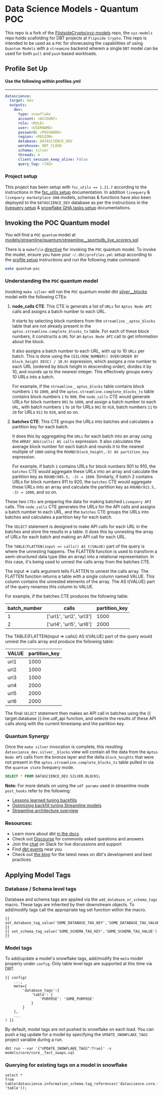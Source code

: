 # Data Science Models - Quantum POC

This repo is a fork of the [FlistsideCrypto/xyz-models](https://github.com/FlipsideCrypto/xyz-models) repo, the `xyz-models` repo holds scafolding for DBT projects at `Flipside Crypto`.  This repo is intended to be used as a `POC` for showcasing the capabilities of using `Quantum Models` with a `streamine` backend wherein a single `DBT` model can be used for both `pull` and `push` based workloads. 

## Profile Set Up

#### Use the following within profiles.yml 
----

```yml
datascience:
  target: dev
  outputs:
    dev:
      type: snowflake
      account: <ACCOUNT>
      role: <ROLE>
      user: <USERNAME>
      password: <PASSWORD>
      region: <REGION>
      database: DATASCIENCE_DEV
      warehouse: DBT_CLOUD
      schema: silver
      threads: 4
      client_session_keep_alive: False
      query_tag: <TAG>
```

### Project setup

This project has been setup with `fsc_utils == 1.21.7` according to the instructions in the [fsc_utils setup](https://github.com/FlipsideCrypto/fsc-utils?tab=readme-ov-file#adding-the-fsc_utils-dbt-package) documentation. In addition `livequery` & `livequery marketplace GHA` models, schemas & functions have also been deployed to the `DATASCIENCE_DEV` database as per the instructions in the [livequery setup](https://github.com/FlipsideCrypto/fsc-utils?tab=readme-ov-file#livequery-functions) & [snowflake GHA tasks setup](https://github.com/flipsideCrypto/fsc-utils?tab=readme-ov-file#snowflake-tasks-for-github-actions) documentations.

## Invoking the POC Quantum model

You will find a `POC` `quantum` model at [models/streamline/quantum/streamline__sportsdb_live_scorers.sql](/models/streamline/quantum/streamline__sportsdb_live_scorers.sql)  

There is a `makefile` [directive](./Makefile#L2) for invoking the `POC` quantum model. To invoke the model, ensure you have your `~/.dbt/profiles.yml` setup according to the [profile setup](#profile-setup) instructions and run the following make command: 

```sh
make quantum-poc
``` 

### Understanding the `POC` quantum model

Invoking `make silver` will run the `POC` quantum model dbt [silver__blocks](/models/streamline/quantum/poc/silver/silver__blocks.sql) model with the following CTEs:

1. **node_calls CTE**: This CTE is generats a list of `URLs` for `Aptos Node API` calls and assigns a batch number to each URL.

   It starts by selecting block numbers from the `streamline__aptos_blocks` table that are not already present in the `aptos.streamline.complete_blocks_tx` table. For each of these block numbers, it constructs a `URL` for an `Aptos Node API` call to get information about the block. 

   It also assigns a batch number to each URL, with up to 10 `URLs` per batch. This is done using the `CEIL(ROW_NUMBER() OVER(ORDER BY block_height DESC) / 10.0)` expression, which assigns a row number to each URL (ordered by block height in descending order), divides it by 10, and rounds up to the nearest integer. This effectively groups every 10 URLs into a batch.

   For example, if the `streamline__aptos_blocks` table contains block numbers `1` to `1000`, and the `aptos.streamline.complete_blocks_tx` table contains block numbers `1` to `900`, the `node_calls` CTE would generate URLs for block numbers `901` to `1000`, and assign a batch number to each `URL`, with batch numbers `1` to `10` for URLs `901` to `910`, batch numbers `11` to `20` for URLs `911` to `920`, and so on.

2. **batches CTE**: This CTE groups the URLs into batches and calculates a partition key for each batch.

   It does this by aggregating the `URLs` for each batch into an array using the `ARRAY_AGG(calls) AS calls` expression. It also calculates the average block number for each batch and rounds it to the nearest multiple of `1000` using the `ROUND(block_height,-3) AS partition_key` expression.

   For example, if batch `1` contains URLs for block numbers 901 to 910, the `batches` CTE would aggregate these URLs into an array and calculate the partition key as `ROUND(905.5, -3) = 1000`. Similarly, if batch 2 contains URLs for block numbers 911 to 920, the `batches` CTE would aggregate these URLs into an array and calculate the partition key as `ROUND(915.5, -3) = 1000`, and so on.

These two `CTEs` are preparing the data for making batched `Livequery API` calls. The `node_calls` CTE generates the URLs for the API calls and assigns a batch number to each URL, and the `batches` CTE groups the URLs into batches and calculates a partition key for each batch.

The `SELECT` statement is designed to make API calls for each URL in the batches and store the results in a table. It does this by unnesting the array of URLs for each batch and making an API call for each URL.

The `TABLE(FLATTEN(input => calls)) AS t(VALUE)` part of the query is where the unnesting happens. The FLATTEN function is used to transform a semi-structured data type (like an array) into a relational representation. In this case, it's being used to unnest the calls array from the batches CTE.

The input => calls argument tells FLATTEN to unnest the calls array. The FLATTEN function returns a table with a single column named VALUE. This column contains the unnested elements of the array. The AS t(VALUE) part of the query renames this column to VALUE.

For example, if the batches CTE produces the following table:

| batch_number | calls                  | partition_key |
|--------------|------------------------|---------------|
| 1            | ['url1', 'url2', 'url3'] | 1000        |
| 2            | ['url4', 'url5', 'url6'] | 2000        |

The TABLE(FLATTEN(input => calls)) AS t(VALUE) part of the query would unnest the calls array and produce the following table:

| VALUE | partition_key |
|-------|---------------|
| url1  | 1000          |
| url2  | 1000          |
| url3  | 1000          |
| url4  | 2000          |
| url5  | 2000          |
| url6  | 2000          |

The final `SELECT` statement then makes an API call in batches using the {{ target.database }}.live.udf_api function, and selects the results of these API calls along with the current timestamp and the partition key.

### Quantum Synergy

Once the `make silver` invocation is complete, this resulting `datascience_dev.silver__blocks` view will contain all the data from the `Aptos Node API` calls from the bronze layer and the delta `block_heights` that were not present in the `aptos.streamline.complete_blocks_tx` table pulled in via the `quantum state` livequery mode.

```sql
SELECT * FROM DATASCIENCE_DEV.SILVER.BLOCKS;
```

**Note:** For more details on using the `udf params` used in streamline mode `post_hooks` refer to the following: 
 - [Lessons learned tuning backfills ](https://github.com/FlipsideCrypto/streamline-flow/discussions/10#discussioncomment-7194378)  
 - [Optimizing backfill tuning Streamline models](https://flipsidecrypto.slack.com/docs/T6F1AJ69E/F05V71L3ZJS)
 - [Streamline architecture overview](https://github.com/flipsideCrypto/streamline?tab=readme-ov-file#architecture-overview) 

### Resources:
- Learn more about dbt [in the docs](https://docs.getdbt.com/docs/introduction)
- Check out [Discourse](https://discourse.getdbt.com/) for commonly asked questions and answers
- Join the [chat](https://community.getdbt.com/) on Slack for live discussions and support
- Find [dbt events](https://events.getdbt.com) near you
- Check out [the blog](https://blog.getdbt.com/) for the latest news on dbt's development and best practices

## Applying Model Tags

### Database / Schema level tags

Database and schema tags are applied via the `add_database_or_schema_tags` macro.  These tags are inherited by their downstream objects.  To add/modify tags call the appropriate tag set function within the macro.

```
{{ set_database_tag_value('SOME_DATABASE_TAG_KEY','SOME_DATABASE_TAG_VALUE') }}
{{ set_schema_tag_value('SOME_SCHEMA_TAG_KEY','SOME_SCHEMA_TAG_VALUE') }}
```

### Model tags

To add/update a model's snowflake tags, add/modify the `meta` model property under `config`.  Only table level tags are supported at this time via DBT.

```
{{ config(
    ...,
    meta={
        'database_tags':{
            'table': {
                'PURPOSE': 'SOME_PURPOSE'
            }
        }
    },
    ...
) }}
```

By default, model tags are not pushed to snowflake on each load.  You can push a tag update for a model by specifying the `UPDATE_SNOWFLAKE_TAGS` project variable during a run.

```
dbt run --var '{"UPDATE_SNOWFLAKE_TAGS":True}' -s models/core/core__fact_swaps.sql
```

### Querying for existing tags on a model in snowflake

```
select *
from table(datascience.information_schema.tag_references('datascience.core.fact_blocks', 'table'));
```
